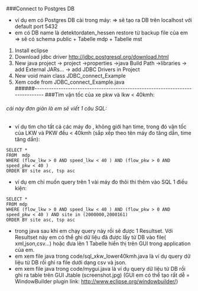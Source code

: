 ###Connect to Postgres DB
- ví dụ em có Postgres DB cài trong máy: => sẽ tạo ra DB trên localhost với default port 5432 <br>
- em có DB name là detektordaten_hessen restore từ backup file của em => sẽ có schema public + Tabelle mdp + Tabelle mst
1. Install eclipse
2. Download jdbc driver http://jdbc.postgresql.org/download.html
3. New java project -> project ->properties ->java Build Path ->libraries -> add External JARs... -> add JDBC Drivers in Project 
4. New void main class JDBC_connect_Example
5. Xem code from JDBC_connect_Example.java <br>
######------------------------------------------------------------------------------
###Tìm vận tốc của xe pkw và lkw < 40kmh:
###### cái này đơn giản là em sẽ viết 1 câu SQL:
- ví dụ tìm cho tất cả các máy đo , không giới hạn time, trong đó vận tốc của LKW và PKW đều < 40kmh (sắp xếp theo tên máy đo tăng dần, time tăng dần):
````
SELECT * 
FROM  mdp 
WHERE (flow_lkw > 0 AND speed_lkw < 40 ) AND (flow_pkw > 0 AND speed_pkw < 40 ) 
ORDER BY site asc, tsp asc 
````
- ví dụ em chỉ muốn query trên 1 vài máy đo thôi thi thêm vào SQL 1 điều kiện:
````
SELECT * 
FROM mdp 
WHERE (flow_lkw > 0 AND speed_lkw < 40 ) AND (flow_pkw > 0 AND speed_pkw < 40 ) AND site in (2000000,2000161)
ORDER BY site asc, tsp asc
````
- trong java sau khi em chạy query này rồi sẽ được 1 Resultset. Với Resultset này em có thể ghi dữ liệu đã được lấy từ DB vào file( xml,json,csv...) hoặc đưa lên 1 Tabelle hiển thị trên GUI trong application của em.
- em xem file java trong code/sql_xkw_lower40kmh.java là ví dụ query dữ liệu từ DB rồi ghi ra file dưới dạng csv và json.
- em xem file java trong code/mygui.java là ví dụ query dữ liệu từ DB rồi ghi ra table trên GUI Jtable (screenshot.jpg) (GUI em có thể tạo rất dễ = WindowBuilder plugin link: http://www.eclipse.org/windowbuilder/)